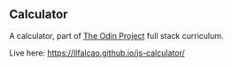 ## Calculator
A calculator, part of [The Odin Project](https://www.theodinproject.com/) full stack curriculum.

Live here: https://llfalcao.github.io/js-calculator/

